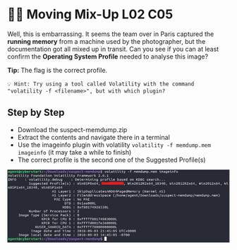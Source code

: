 # 🏃‍♀️ Moving Mix-Up L02 C05

Well, this is embarrassing. It seems the team over in Paris captured the **running memory** from a machine used by the photographer, but the documentation got all mixed up in transit. Can you see if you can at least confirm the **Operating System Profile** needed to analyse this image?

**Tip:** The flag is the correct profile.

```
💡 Hint: Try using a tool called Volatility with the command "volatility -f <filename>", but with which plugin?
```
## Step by Step

- Download the suspect-memdump.zip
- Extract the contents and navigate there in a terminal
- Use the imageinfo plugin with volatility `volatility -f memdump.mem imageinfo` (it may take a while to finish)
- The correct profile is the second one of the Suggested Profile(s)

![running volatility](/assets/movingmix-up1.jpg)
